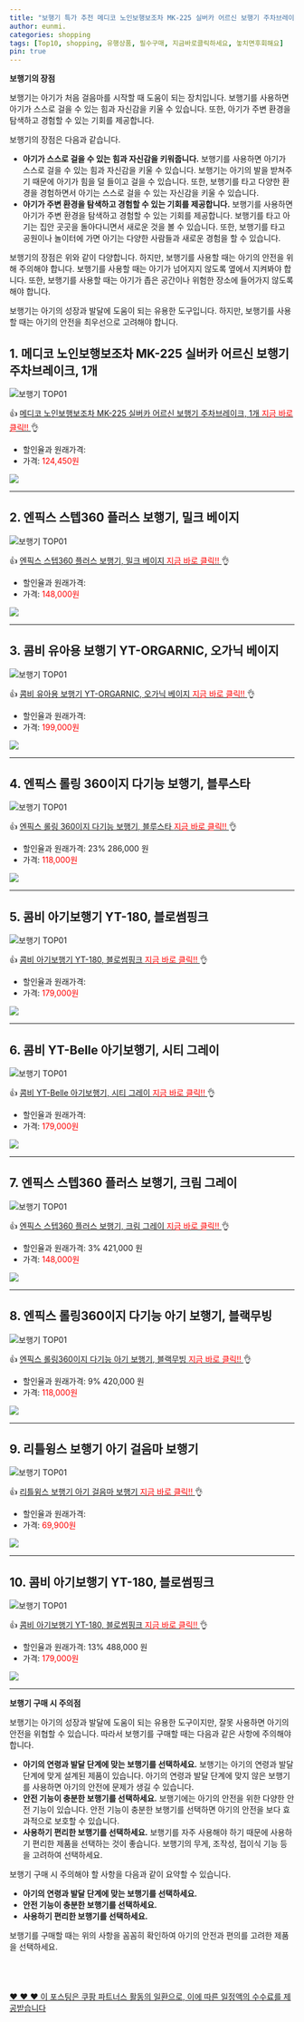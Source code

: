 ```yaml
---
title: "보행기 특가 추천 메디코 노인보행보조차 MK-225 실버카 어르신 보행기 주차브레이크, 1개 비교 장점"
author: eunmi.
categories: shopping
tags: [Top10, shopping, 유행상품, 필수구매, 지금바로클릭하세요, 놓치면후회해요]
pin: true
---
```

**보행기의 장점**

보행기는 아기가 처음 걸음마를 시작할 때 도움이 되는 장치입니다. 보행기를 사용하면 아기가 스스로 걸을 수 있는 힘과 자신감을 키울 수 있습니다. 또한, 아기가 주변 환경을 탐색하고 경험할 수 있는 기회를 제공합니다.

보행기의 장점은 다음과 같습니다.

* **아기가 스스로 걸을 수 있는 힘과 자신감을 키워줍니다.** 보행기를 사용하면 아기가 스스로 걸을 수 있는 힘과 자신감을 키울 수 있습니다. 보행기는 아기의 발을 받쳐주기 때문에 아기가 힘을 덜 들이고 걸을 수 있습니다. 또한, 보행기를 타고 다양한 환경을 경험하면서 아기는 스스로 걸을 수 있는 자신감을 키울 수 있습니다.
* **아기가 주변 환경을 탐색하고 경험할 수 있는 기회를 제공합니다.** 보행기를 사용하면 아기가 주변 환경을 탐색하고 경험할 수 있는 기회를 제공합니다. 보행기를 타고 아기는 집안 곳곳을 돌아다니면서 새로운 것을 볼 수 있습니다. 또한, 보행기를 타고 공원이나 놀이터에 가면 아기는 다양한 사람들과 새로운 경험을 할 수 있습니다.

보행기의 장점은 위와 같이 다양합니다. 하지만, 보행기를 사용할 때는 아기의 안전을 위해 주의해야 합니다. 보행기를 사용할 때는 아기가 넘어지지 않도록 옆에서 지켜봐야 합니다. 또한, 보행기를 사용할 때는 아기가 좁은 공간이나 위험한 장소에 들어가지 않도록 해야 합니다.

보행기는 아기의 성장과 발달에 도움이 되는 유용한 도구입니다. 하지만, 보행기를 사용할 때는 아기의 안전을 최우선으로 고려해야 합니다.

   

## 1. 메디코 노인보행보조차 MK-225 실버카 어르신 보행기 주차브레이크, 1개

![보행기 TOP01](https://thumbnail6.coupangcdn.com/thumbnails/remote/230x230ex/image/vendor_inventory/0227/d9234f6f42d17ced796610978304fc51196efcb9f9e557982110598ab283.jpg)


👍 [메디코 노인보행보조차 MK-225 실버카 어르신 보행기 주차브레이크, 1개 <font color=red> 지금 바로 클릭!! </font> ](https://link.coupang.com/re/AFFSDP?lptag=AF3617701&subid=GithubCoopas&pageKey=7490469947&traceid=V0-153&itemId=19585758044&vendorItemId=82792086508) 👌 


- 할인율과 원래가격: 
- 가격: <span style='color:red'>124,450원</span>

[![](/discount_price.png)](https://link.coupang.com/re/AFFSDP?lptag=AF3617701&subid=GithubCoopas&pageKey=7490469947&traceid=V0-153&itemId=19585758044&vendorItemId=82792086508)

---


   

## 2. 엔픽스 스텝360 플러스 보행기, 밀크 베이지

![보행기 TOP01](https://thumbnail7.coupangcdn.com/thumbnails/remote/230x230ex/image/retail/images/4274037541103850-8f19690f-9ffd-4533-a898-ef45bcd9723b.jpg)


👍 [엔픽스 스텝360 플러스 보행기, 밀크 베이지 <font color=red> 지금 바로 클릭!! </font> ](https://link.coupang.com/re/AFFSDP?lptag=AF3617701&subid=GithubCoopas&pageKey=1954775944&traceid=V0-153&itemId=3321707869&vendorItemId=71308573581) 👌 


- 할인율과 원래가격: 
- 가격: <span style='color:red'>148,000원</span>

[![](/discount_price.png)](https://link.coupang.com/re/AFFSDP?lptag=AF3617701&subid=GithubCoopas&pageKey=1954775944&traceid=V0-153&itemId=3321707869&vendorItemId=71308573581)

---


   

## 3. 콤비 유아용 보행기 YT-ORGARNIC, 오가닉 베이지

![보행기 TOP01](https://thumbnail10.coupangcdn.com/thumbnails/remote/230x230ex/image/rs_quotation_api/i8qwgymu/9c9ae0e77c0842e79f89ff3585790e84.jpg)


👍 [콤비 유아용 보행기 YT-ORGARNIC, 오가닉 베이지 <font color=red> 지금 바로 클릭!! </font> ](https://link.coupang.com/re/AFFSDP?lptag=AF3617701&subid=GithubCoopas&pageKey=324126569&traceid=V0-153&itemId=10024686256&vendorItemId=77307644903) 👌 


- 할인율과 원래가격: 
- 가격: <span style='color:red'>199,000원</span>

[![](/discount_price.png)](https://link.coupang.com/re/AFFSDP?lptag=AF3617701&subid=GithubCoopas&pageKey=324126569&traceid=V0-153&itemId=10024686256&vendorItemId=77307644903)

---


   

## 4. 엔픽스 롤링 360이지 다기능 보행기, 블루스타

![보행기 TOP01](https://thumbnail9.coupangcdn.com/thumbnails/remote/230x230ex/image/retail/images/2023/03/10/10/8/b5b5f406-0a39-4993-a196-be662e6bb391.jpg)


👍 [엔픽스 롤링 360이지 다기능 보행기, 블루스타 <font color=red> 지금 바로 클릭!! </font> ](https://link.coupang.com/re/AFFSDP?lptag=AF3617701&subid=GithubCoopas&pageKey=7188045411&traceid=V0-153&itemId=18142450491&vendorItemId=85292912218) 👌 


- 할인율과 원래가격: 23%  286,000   원
- 가격: <span style='color:red'>118,000원</span>

[![](/discount_price.png)](https://link.coupang.com/re/AFFSDP?lptag=AF3617701&subid=GithubCoopas&pageKey=7188045411&traceid=V0-153&itemId=18142450491&vendorItemId=85292912218)

---


   

## 5. 콤비 아기보행기 YT-180, 블로썸핑크

![보행기 TOP01](https://thumbnail8.coupangcdn.com/thumbnails/remote/230x230ex/image/retail/images/135794917591442-2a75a44f-9005-46a6-a90b-e7f673680f4f.jpg)


👍 [콤비 아기보행기 YT-180, 블로썸핑크 <font color=red> 지금 바로 클릭!! </font> ](https://link.coupang.com/re/AFFSDP?lptag=AF3617701&subid=GithubCoopas&pageKey=324126569&traceid=V0-153&itemId=19469195557&vendorItemId=5492833368) 👌 


- 할인율과 원래가격: 
- 가격: <span style='color:red'>179,000원</span>

[![](/discount_price.png)](https://link.coupang.com/re/AFFSDP?lptag=AF3617701&subid=GithubCoopas&pageKey=324126569&traceid=V0-153&itemId=19469195557&vendorItemId=5492833368)

---


   

## 6. 콤비 YT-Belle 아기보행기, 시티 그레이

![보행기 TOP01](https://thumbnail8.coupangcdn.com/thumbnails/remote/230x230ex/image/retail/images/2018/01/30/18/9/f038e43c-3211-4f74-8469-409f4e634178.jpg)


👍 [콤비 YT-Belle 아기보행기, 시티 그레이 <font color=red> 지금 바로 클릭!! </font> ](https://link.coupang.com/re/AFFSDP?lptag=AF3617701&subid=GithubCoopas&pageKey=324126569&traceid=V0-153&itemId=216084015&vendorItemId=3520736870) 👌 


- 할인율과 원래가격: 
- 가격: <span style='color:red'>179,000원</span>

[![](/discount_price.png)](https://link.coupang.com/re/AFFSDP?lptag=AF3617701&subid=GithubCoopas&pageKey=324126569&traceid=V0-153&itemId=216084015&vendorItemId=3520736870)

---


   

## 7. 엔픽스 스텝360 플러스 보행기, 크림 그레이

![보행기 TOP01](https://thumbnail9.coupangcdn.com/thumbnails/remote/230x230ex/image/retail/images/4274037590624891-dff824bc-ad03-4bd5-b448-7ebdb0b91158.jpg)


👍 [엔픽스 스텝360 플러스 보행기, 크림 그레이 <font color=red> 지금 바로 클릭!! </font> ](https://link.coupang.com/re/AFFSDP?lptag=AF3617701&subid=GithubCoopas&pageKey=1954775944&traceid=V0-153&itemId=3321707870&vendorItemId=71308573616) 👌 


- 할인율과 원래가격: 3%  421,000   원
- 가격: <span style='color:red'>148,000원</span>

[![](/discount_price.png)](https://link.coupang.com/re/AFFSDP?lptag=AF3617701&subid=GithubCoopas&pageKey=1954775944&traceid=V0-153&itemId=3321707870&vendorItemId=71308573616)

---


   

## 8. 엔픽스 롤링360이지 다기능 아기 보행기, 블랙무빙

![보행기 TOP01](https://thumbnail9.coupangcdn.com/thumbnails/remote/230x230ex/image/rs_quotation_api/a7zzm54h/754f7186ce6143dbaac9161d3b70b168.jpg)


👍 [엔픽스 롤링360이지 다기능 아기 보행기, 블랙무빙 <font color=red> 지금 바로 클릭!! </font> ](https://link.coupang.com/re/AFFSDP?lptag=AF3617701&subid=GithubCoopas&pageKey=7188045411&traceid=V0-153&itemId=18099150337&vendorItemId=85251364528) 👌 


- 할인율과 원래가격: 9%  420,000   원
- 가격: <span style='color:red'>118,000원</span>

[![](/discount_price.png)](https://link.coupang.com/re/AFFSDP?lptag=AF3617701&subid=GithubCoopas&pageKey=7188045411&traceid=V0-153&itemId=18099150337&vendorItemId=85251364528)

---


   

## 9. 리틀윙스 보행기 아기 걸음마 보행기

![보행기 TOP01](https://thumbnail10.coupangcdn.com/thumbnails/remote/230x230ex/image/vendor_inventory/6fd0/82ffe2a326f6ca098c779659688dd17d99eb01724a0c8431214fce114650.jpg)


👍 [리틀윙스 보행기 아기 걸음마 보행기 <font color=red> 지금 바로 클릭!! </font> ](https://link.coupang.com/re/AFFSDP?lptag=AF3617701&subid=GithubCoopas&pageKey=4735959244&traceid=V0-153&itemId=6010851735&vendorItemId=73308581433) 👌 


- 할인율과 원래가격: 
- 가격: <span style='color:red'>69,900원</span>

[![](/discount_price.png)](https://link.coupang.com/re/AFFSDP?lptag=AF3617701&subid=GithubCoopas&pageKey=4735959244&traceid=V0-153&itemId=6010851735&vendorItemId=73308581433)

---


   

## 10. 콤비 아기보행기 YT-180, 블로썸핑크

![보행기 TOP01](https://thumbnail8.coupangcdn.com/thumbnails/remote/230x230ex/image/retail/images/135794917591442-2a75a44f-9005-46a6-a90b-e7f673680f4f.jpg)


👍 [콤비 아기보행기 YT-180, 블로썸핑크 <font color=red> 지금 바로 클릭!! </font> ](https://link.coupang.com/re/AFFSDP?lptag=AF3617701&subid=GithubCoopas&pageKey=324126569&traceid=V0-153&itemId=19469195557&vendorItemId=5492833368) 👌 


- 할인율과 원래가격: 13%  488,000   원
- 가격: <span style='color:red'>179,000원</span>

[![](/discount_price.png)](https://link.coupang.com/re/AFFSDP?lptag=AF3617701&subid=GithubCoopas&pageKey=324126569&traceid=V0-153&itemId=19469195557&vendorItemId=5492833368)

---
**보행기 구매 시 주의점**

보행기는 아기의 성장과 발달에 도움이 되는 유용한 도구이지만, 잘못 사용하면 아기의 안전을 위협할 수 있습니다. 따라서 보행기를 구매할 때는 다음과 같은 사항에 주의해야 합니다.

* **아기의 연령과 발달 단계에 맞는 보행기를 선택하세요.** 보행기는 아기의 연령과 발달 단계에 맞게 설계된 제품이 있습니다. 아기의 연령과 발달 단계에 맞지 않은 보행기를 사용하면 아기의 안전에 문제가 생길 수 있습니다.
* **안전 기능이 충분한 보행기를 선택하세요.** 보행기에는 아기의 안전을 위한 다양한 안전 기능이 있습니다. 안전 기능이 충분한 보행기를 선택하면 아기의 안전을 보다 효과적으로 보호할 수 있습니다.
* **사용하기 편리한 보행기를 선택하세요.** 보행기를 자주 사용해야 하기 때문에 사용하기 편리한 제품을 선택하는 것이 좋습니다. 보행기의 무게, 조작성, 접이식 기능 등을 고려하여 선택하세요.

보행기 구매 시 주의해야 할 사항을 다음과 같이 요약할 수 있습니다.

* **아기의 연령과 발달 단계에 맞는 보행기를 선택하세요.**
* **안전 기능이 충분한 보행기를 선택하세요.**
* **사용하기 편리한 보행기를 선택하세요.**

보행기를 구매할 때는 위의 사항을 꼼꼼히 확인하여 아기의 안전과 편의를 고려한 제품을 선택하세요.<br><br><br><br><br> [ ❤ ❤ ❤ 이 포스팅은 쿠팡 파트너스 활동의 일환으로, 이에 따른 일정액의 수수료를 제공받습니다](https://link.coupang.com/a/bcEFyh)
